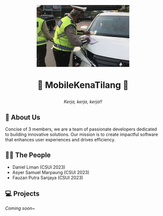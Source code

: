 <div align="center">
  <picture>
    <img src="image.png" alt="Profile Picture" height="200">
  </picture>
  <h3 style="font-size: 28px;">🚧 MobileKenaTilang 🚧</h3>
  <p><em>Kerja, kerja, kerja!!</em></p>
</div>

## 🏢 About Us
Concise of 3 members, we are a team of passionate developers dedicated to building innovative solutions. Our mission is to create impactful software that enhances user experiences and drives efficiency.

## 💁‍♂️ The People
- Daniel Liman (CSUI 2023)
- Asyer Samuel Marpaung (CSUI 2023)
- Fauzan Putra Sanjaya (CSUI 2023)

## 💻 Projects
<!-- - [Project One](https://github.com/your-org/project-one): Short description of the project.
- [Project Two](https://github.com/your-org/project-two): Short description of the project.
- [More Projects...](https://github.com/your-org) -->
*Coming soon~*